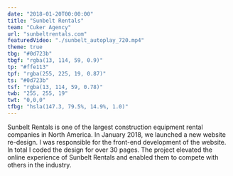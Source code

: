 ```yaml
---
date: "2018-01-20T00:00:00"
title: "Sunbelt Rentals"
team: "Cuker Agency"
url: "sunbeltrentals.com"
featuredVideo: "./sunbelt_autoplay_720.mp4"
theme: true
tbg: "#0d723b"
tbgf: "rgba(13, 114, 59, 0.9)"
tp: "#ffe113"
tpf: "rgba(255, 225, 19, 0.87)"
ts: "#0d723b"
tsf: "rgba(13, 114, 59, 0.78)"
twb: "255, 255, 19"
twt: "0,0,0"
tfbg: "hsla(147.3, 79.5%, 14.9%, 1.0)"
---
```

Sunbelt Rentals is one of the largest construction equipment rental companies in North America. In January 2018, we launched a new website re-design. I was responsible for the front-end development of the website. In total I coded the design for over 30 pages. The project elevated the online experience of Sunbelt Rentals and enabled them to compete with others in the industry.
